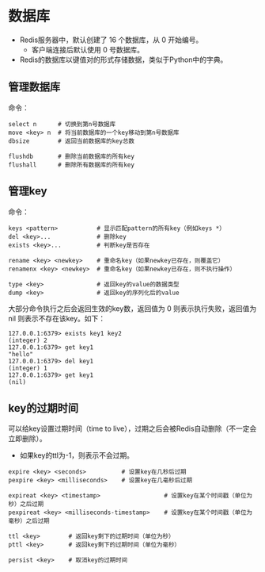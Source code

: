 # 数据库

- Redis服务器中，默认创建了 16 个数据库，从 0 开始编号。
  - 客户端连接后默认使用 0 号数据库。
- Redis的数据库以键值对的形式存储数据，类似于Python中的字典。

## 管理数据库

命令：
```
select n      # 切换到第n号数据库
move <key> n  # 将当前数据库的一个key移动到第n号数据库
dbsize        # 返回当前数据库的key总数

flushdb       # 删除当前数据库的所有key
flushall      # 删除所有数据库的所有key
```

## 管理key

命令：
```
keys <pattern>           # 显示匹配pattern的所有key（例如keys *）
del <key>...             # 删除key
exists <key>...          # 判断key是否存在

rename <key> <newkey>    # 重命名key（如果newkey已存在，则覆盖它）
renamenx <key> <newkey>  # 重命名key（如果newkey已存在，则不执行操作）

type <key>               # 返回key的value的数据类型
dump <key>               # 返回key的序列化后的value
```

大部分命令执行之后会返回生效的key数，返回值为 0 则表示执行失败，返回值为 nil 则表示不存在该key。如下：
```
127.0.0.1:6379> exists key1 key2
(integer) 2
127.0.0.1:6379> get key1
"hello"
127.0.0.1:6379> del key1
(integer) 1
127.0.0.1:6379> get key1
(nil)
```

## key的过期时间

可以给key设置过期时间（time to live），过期之后会被Redis自动删除（不一定会立即删除）。
- 如果key的ttl为-1，则表示不会过期。

```
expire <key> <seconds>          # 设置key在几秒后过期
pexpire <key> <milliseconds>    # 设置key在几毫秒后过期

expireat <key> <timestamp>                  # 设置key在某个时间戳（单位为秒）之后过期
pexpireat <key> <milliseconds-timestamp>    # 设置key在某个时间戳（单位为毫秒）之后过期

ttl <key>        # 返回key剩下的过期时间（单位为秒）
pttl <key>       # 返回key剩下的过期时间（单位为毫秒）

persist <key>    # 取消key的过期时间
```
